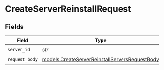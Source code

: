 # CreateServerReinstallRequest


## Fields

| Field                                                                                                  | Type                                                                                                   | Required                                                                                               | Description                                                                                            |
| ------------------------------------------------------------------------------------------------------ | ------------------------------------------------------------------------------------------------------ | ------------------------------------------------------------------------------------------------------ | ------------------------------------------------------------------------------------------------------ |
| `server_id`                                                                                            | *str*                                                                                                  | :heavy_check_mark:                                                                                     | N/A                                                                                                    |
| `request_body`                                                                                         | [models.CreateServerReinstallServersRequestBody](../models/createserverreinstallserversrequestbody.md) | :heavy_check_mark:                                                                                     | N/A                                                                                                    |